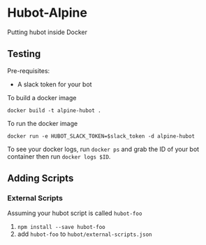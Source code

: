 # Hubot-Alpine


Putting hubot inside Docker


## Testing

Pre-requisites:

- A slack token for your bot

To build a docker image

```
docker build -t alpine-hubot .
```

To run the docker image

```
docker run -e HUBOT_SLACK_TOKEN=$slack_token -d alpine-hubot
```

To see your docker logs, run `docker ps` and grab the ID of your bot container then run `docker logs $ID`.

## Adding Scripts



### External Scripts

Assuming your hubot script is called `hubot-foo`

1. `npm install --save hubot-foo`
2.  add `hubot-foo` to `hubot/external-scripts.json`

